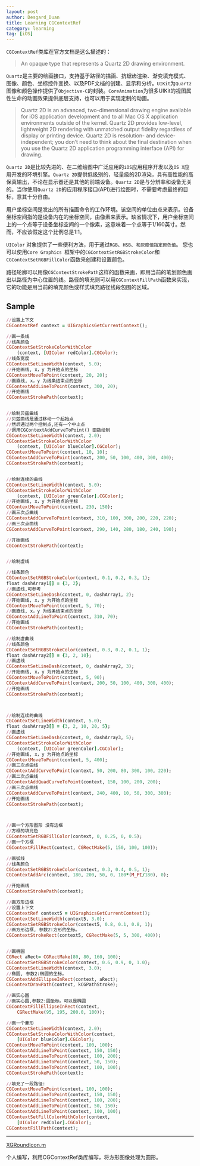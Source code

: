 ```yaml
---
layout: post
author: Desgard_Duan
title: Learning CGContextRef
category: learning
tag: [iOS]
---
```

`CGContextRef`类库在官方文档是这么描述的：

> An opaque type that represents a Quartz 2D drawing environment.

`Quartz`是主要的绘画接口，支持基于路径的描画、抗锯齿渲染、渐变填充模式、图像、颜色、坐标控件变换、以及PDF文档的创建、显示和分析。`UIKit`为`Quartz`图像和颜色操作提供了`Objective-C`的封装。`CoreAnimation`为很多UIKit的视图属性生命的动画效果提供底层支持，也可以用于实现定制的动画。

<!-- more -->

> Quartz 2D is an advanced, two-dimensional drawing engine available for iOS application development and to all Mac OS X application environments outside of the kernel. Quartz 2D provides low-level, lightweight 2D rendering with unmatched output fidelity regardless of display or printing device. Quartz 2D is resolution- and device-independent; you don’t need to think about the final destination when you use the Quartz 2D application programming interface (API) for drawing.

`Quartz 2D`是比较先进的、在二维绘图中广泛应用的`iOS`应用程序开发以及`OS X`应用开发的环境引擎。`Quartz 2D`提供低级别的，轻量级的2D渲染，具有高性能的高保真输出，不论在显示器还是其他的前端设备。`Quartz 2D`是与分辨率和设备无关的。当你使用`Quartz 2D`的应用程序接口(API)进行绘图时，不需要考虑最终的目标，意其十分自由。

用户坐标空间是发出的所有描画命令的工作环境。该空间的单位由点来表示。设备坐标空间指的是设备内在的坐标空间，由像素来表示。缺省情况下，用户坐标空间上的一个点等于设备坐标空间的一个像素，这意味着一个点等于1/160英寸。然而，不应该假定这个比例总是1:1。

`UIColor` 对象提供了一些便利方法，用于通过`RGB`、`HSB`、`和灰度值指定颜色值`。
您也可以使用`Core Graphics `框架中的`CGContextSetRGBStrokeColor`和
`CGContextSetRGBFillColor`函数来创建和设置颜色。

路径轮廓可以用像`CGContextStrokePath`这样的函数来画，即用当前的笔划颜色画出以路径为中心位置的线。路径的填充则可以用`CGContextFillPath`函数来实现，它的功能是用当前的填充颜色或样式填充路径线段包围的区域。

## Sample

~~~ruby
//设置上下文
CGContextRef context = UIGraphicsGetCurrentContext();

//画一条线
//线条颜色
CGContextSetStrokeColorWithColor
    (context, [UIColor redColor].CGColor);
//线条宽度
CGContextSetLineWidth(context, 5.0);
//开始画线, x，y 为开始点的坐标
CGContextMoveToPoint(context, 20, 20);
//画直线, x，y 为线条结束点的坐标
CGContextAddLineToPoint(context, 300, 20);
//开始画线
CGContextStrokePath(context); 


//绘制贝兹曲线
//贝兹曲线是通过移动一个起始点
//然后通过两个控制点,还有一个中止点
//调用CGContextAddCurveToPoint() 函数绘制
CGContextSetLineWidth(context, 2.0);
CGContextSetStrokeColorWithColor
    (context, [UIColor blueColor].CGColor);
CGContextMoveToPoint(context, 10, 10);
CGContextAddCurveToPoint(context, 200, 50, 100, 400, 300, 400);
CGContextStrokePath(context);


//绘制连续的曲线
CGContextSetLineWidth(context, 5.0);
CGContextSetStrokeColorWithColor
    (context, [UIColor greenColor].CGColor);
//开始画线, x，y 为开始点的坐标
CGContextMoveToPoint(context, 230, 150);
//画三次点曲线
CGContextAddCurveToPoint(context, 310, 100, 300, 200, 220, 220);
//画三次点曲线
CGContextAddCurveToPoint(context, 290, 140, 280, 180, 240, 190);

//开始画线
CGContextStrokePath(context);


//绘制虚线

//线条颜色
CGContextSetRGBStrokeColor(context, 0.1, 0.2, 0.3, 1);
float dashArray1[] = {3, 2};
//画虚线,可参考
CGContextSetLineDash(context, 0, dashArray1, 2);
//开始画线, x，y 为开始点的坐标
CGContextMoveToPoint(context, 5, 70);
//画直线, x，y 为线条结束点的坐标
CGContextAddLineToPoint(context, 310, 70);
//开始画线
CGContextStrokePath(context);

//绘制虚曲线
//线条颜色
CGContextSetRGBStrokeColor(context, 0.3, 0.2, 0.1, 1);
float dashArray2[] = {3, 2, 10};
//画虚线
CGContextSetLineDash(context, 0, dashArray2, 3);
//开始画线, x，y 为开始点的坐标
CGContextMoveToPoint(context, 5, 90);
CGContextAddCurveToPoint(context, 200, 50, 100, 400, 300, 400);
//开始画线
CGContextStrokePath(context);



//绘制连续的曲线
CGContextSetLineWidth(context, 5.0);
float dashArray3[] = {3, 2, 10, 20, 5};
//画虚线
CGContextSetLineDash(context, 0, dashArray3, 5);
CGContextSetStrokeColorWithColor
    (context, [UIColor greenColor].CGColor);
//开始画线, x，y 为开始点的坐标
CGContextMoveToPoint(context, 5, 400);
//画三次点曲线
CGContextAddCurveToPoint(context, 50, 200, 80, 300, 100, 220);
//画二次点曲线
CGContextAddQuadCurveToPoint(context, 150, 100, 200, 200);
//画三次点曲线
CGContextAddCurveToPoint(context, 240, 400, 10, 50, 300, 300);
//开始画线
CGContextStrokePath(context);



//画一个方形图形 没有边框
//方框的填充色
CGContextSetRGBFillColor(context, 0, 0.25, 0, 0.5); 
//画一个方框
CGContextFillRect(context, CGRectMake(5, 150, 100, 100)); 

//画弧线
//线条颜色
CGContextSetRGBStrokeColor(context, 0.3, 0.4, 0.5, 1);
CGContextAddArc(context, 180, 200, 50, 0, 180*(M_PI/180), 0);

//开始画线
CGContextStrokePath(context);

//画方形边框
//设置上下文
CGContextRef context5 = UIGraphicsGetCurrentContext(); 
CGContextSetLineWidth(context5, 3.0);
CGContextSetRGBStrokeColor(context5, 0.8, 0.1, 0.8, 1);
//画方形边框, 参数2:方形的坐标。
CGContextStrokeRect(context5, CGRectMake(5, 5, 300, 400));


//画椭圆
CGRect aRect= CGRectMake(80, 80, 160, 100);
CGContextSetRGBStrokeColor(context, 0.6, 0.9, 0, 1.0);
CGContextSetLineWidth(context, 3.0);
//椭圆, 参数2:椭圆的坐标。
CGContextAddEllipseInRect(context, aRect); 
CGContextDrawPath(context, kCGPathStroke);

//画实心圆
//画实心圆,参数2:圆坐标。可以是椭圆
CGContextFillEllipseInRect(context,
    CGRectMake(95, 195, 200.0, 100));

//画一个菱形
CGContextSetLineWidth(context, 2.0);
CGContextSetStrokeColorWithColor(context,
    [UIColor blueColor].CGColor);
CGContextMoveToPoint(context, 100, 100);
CGContextAddLineToPoint(context, 150, 150);
CGContextAddLineToPoint(context, 100, 200);
CGContextAddLineToPoint(context, 50, 150);
CGContextAddLineToPoint(context, 100, 100);
CGContextStrokePath(context);

//填充了一段路径:
CGContextMoveToPoint(context, 100, 100);
CGContextAddLineToPoint(context, 150, 150);
CGContextAddLineToPoint(context, 100, 200);
CGContextAddLineToPoint(context, 50, 150);
CGContextAddLineToPoint(context, 100, 100);
CGContextSetFillColorWithColor(context,
    [UIColor redColor].CGColor);
CGContextFillPath(context);

~~~

---

[XGRoundIcon.m](#)

个人编写，利用CGContextRef类库编写，将方形图像处理为圆形。



